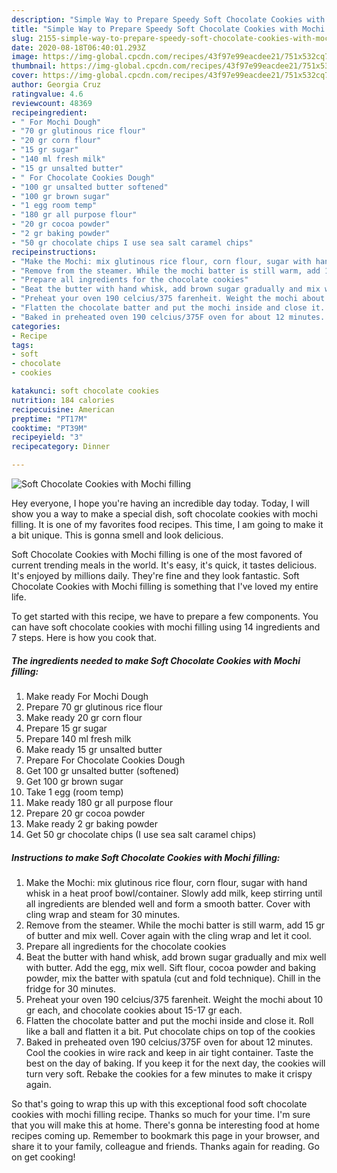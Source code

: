```yaml
---
description: "Simple Way to Prepare Speedy Soft Chocolate Cookies with Mochi filling"
title: "Simple Way to Prepare Speedy Soft Chocolate Cookies with Mochi filling"
slug: 2155-simple-way-to-prepare-speedy-soft-chocolate-cookies-with-mochi-filling
date: 2020-08-18T06:40:01.293Z
image: https://img-global.cpcdn.com/recipes/43f97e99eacdee21/751x532cq70/soft-chocolate-cookies-with-mochi-filling-recipe-main-photo.jpg
thumbnail: https://img-global.cpcdn.com/recipes/43f97e99eacdee21/751x532cq70/soft-chocolate-cookies-with-mochi-filling-recipe-main-photo.jpg
cover: https://img-global.cpcdn.com/recipes/43f97e99eacdee21/751x532cq70/soft-chocolate-cookies-with-mochi-filling-recipe-main-photo.jpg
author: Georgia Cruz
ratingvalue: 4.6
reviewcount: 48369
recipeingredient:
- " For Mochi Dough"
- "70 gr glutinous rice flour"
- "20 gr corn flour"
- "15 gr sugar"
- "140 ml fresh milk"
- "15 gr unsalted butter"
- " For Chocolate Cookies Dough"
- "100 gr unsalted butter softened"
- "100 gr brown sugar"
- "1 egg room temp"
- "180 gr all purpose flour"
- "20 gr cocoa powder"
- "2 gr baking powder"
- "50 gr chocolate chips I use sea salt caramel chips"
recipeinstructions:
- "Make the Mochi: mix glutinous rice flour, corn flour, sugar with hand whisk in a heat proof bowl/container. Slowly add milk, keep stirring until all ingredients are blended well and form a smooth batter. Cover with cling wrap and steam for 30 minutes."
- "Remove from the steamer. While the mochi batter is still warm, add 15 gr of butter and mix well. Cover again with the cling wrap and let it cool."
- "Prepare all ingredients for the chocolate cookies"
- "Beat the butter with hand whisk, add brown sugar gradually and mix well with butter. Add the egg, mix well. Sift flour, cocoa powder and baking powder, mix the batter with spatula (cut and fold technique). Chill in the fridge for 30 minutes."
- "Preheat your oven 190 celcius/375 farenheit. Weight the mochi about 10 gr each, and chocolate cookies about 15-17 gr each."
- "Flatten the chocolate batter and put the mochi inside and close it. Roll like a ball and flatten it a bit. Put chocolate chips on top of the cookies"
- "Baked in preheated oven 190 celcius/375F oven for about 12 minutes. Cool the cookies in wire rack and keep in air tight container. Taste the best on the day of baking. If you keep it for the next day, the cookies will turn very soft. Rebake the cookies for a few minutes to make it crispy again."
categories:
- Recipe
tags:
- soft
- chocolate
- cookies

katakunci: soft chocolate cookies 
nutrition: 184 calories
recipecuisine: American
preptime: "PT17M"
cooktime: "PT39M"
recipeyield: "3"
recipecategory: Dinner

---
```



![Soft Chocolate Cookies with Mochi filling](https://img-global.cpcdn.com/recipes/43f97e99eacdee21/751x532cq70/soft-chocolate-cookies-with-mochi-filling-recipe-main-photo.jpg)

Hey everyone, I hope you're having an incredible day today. Today, I will show you a way to make a special dish, soft chocolate cookies with mochi filling. It is one of my favorites food recipes. This time, I am going to make it a bit unique. This is gonna smell and look delicious.



Soft Chocolate Cookies with Mochi filling is one of the most favored of current trending meals in the world. It's easy, it's quick, it tastes delicious. It's enjoyed by millions daily. They're fine and they look fantastic. Soft Chocolate Cookies with Mochi filling is something that I've loved my entire life.


To get started with this recipe, we have to prepare a few components. You can have soft chocolate cookies with mochi filling using 14 ingredients and 7 steps. Here is how you cook that.

<!--inarticleads1-->

##### The ingredients needed to make Soft Chocolate Cookies with Mochi filling:

1. Make ready  For Mochi Dough
1. Prepare 70 gr glutinous rice flour
1. Make ready 20 gr corn flour
1. Prepare 15 gr sugar
1. Prepare 140 ml fresh milk
1. Make ready 15 gr unsalted butter
1. Prepare  For Chocolate Cookies Dough
1. Get 100 gr unsalted butter (softened)
1. Get 100 gr brown sugar
1. Take 1 egg (room temp)
1. Make ready 180 gr all purpose flour
1. Prepare 20 gr cocoa powder
1. Make ready 2 gr baking powder
1. Get 50 gr chocolate chips (I use sea salt caramel chips)




<!--inarticleads2-->

##### Instructions to make Soft Chocolate Cookies with Mochi filling:

1. Make the Mochi: mix glutinous rice flour, corn flour, sugar with hand whisk in a heat proof bowl/container. Slowly add milk, keep stirring until all ingredients are blended well and form a smooth batter. Cover with cling wrap and steam for 30 minutes.
1. Remove from the steamer. While the mochi batter is still warm, add 15 gr of butter and mix well. Cover again with the cling wrap and let it cool.
1. Prepare all ingredients for the chocolate cookies
1. Beat the butter with hand whisk, add brown sugar gradually and mix well with butter. Add the egg, mix well. Sift flour, cocoa powder and baking powder, mix the batter with spatula (cut and fold technique). Chill in the fridge for 30 minutes.
1. Preheat your oven 190 celcius/375 farenheit. Weight the mochi about 10 gr each, and chocolate cookies about 15-17 gr each.
1. Flatten the chocolate batter and put the mochi inside and close it. Roll like a ball and flatten it a bit. Put chocolate chips on top of the cookies
1. Baked in preheated oven 190 celcius/375F oven for about 12 minutes. Cool the cookies in wire rack and keep in air tight container. Taste the best on the day of baking. If you keep it for the next day, the cookies will turn very soft. Rebake the cookies for a few minutes to make it crispy again.




So that's going to wrap this up with this exceptional food soft chocolate cookies with mochi filling recipe. Thanks so much for your time. I'm sure that you will make this at home. There's gonna be interesting food at home recipes coming up. Remember to bookmark this page in your browser, and share it to your family, colleague and friends. Thanks again for reading. Go on get cooking!
